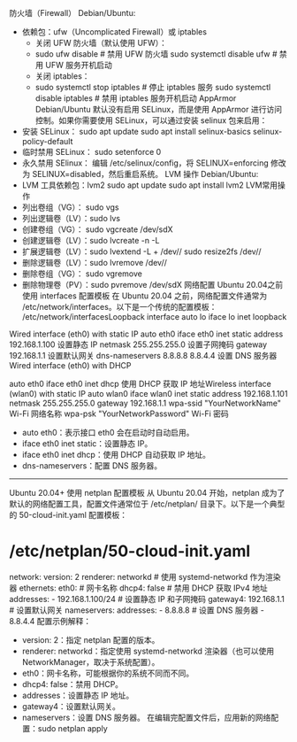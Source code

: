 防火墙（Firewall）
Debian/Ubuntu:
- 依赖包：ufw（Uncomplicated Firewall）或 iptables
  - 关闭 UFW 防火墙（默认使用 UFW）：
  - sudo ufw disable             # 禁用 UFW 防火墙
sudo systemctl disable ufw   # 禁用 UFW 服务开机启动
  - 关闭 iptables：
  - sudo systemctl stop iptables     # 停止 iptables 服务
sudo systemctl disable iptables  # 禁用 iptables 服务开机启动
AppArmor
Debian/Ubuntu 默认没有启用 SELinux，而是使用 AppArmor 进行访问控制。如果你需要使用 SELinux，可以通过安装 selinux 包来启用：
- 安装 SELinux：
  sudo apt update
sudo apt install selinux-basics selinux-policy-default
- 临时禁用 SELinux：
  sudo setenforce 0
- 永久禁用 SElinux：
编辑 /etc/selinux/config，将 SELINUX=enforcing 修改为 SELINUX=disabled，然后重启系统。
LVM 操作
Debian/Ubuntu:
-  LVM 工具依赖包：lvm2
  sudo apt update
sudo apt install lvm2
  LVM常用操作
  - 列出卷组（VG）：   sudo vgs
  - 列出逻辑卷（LV）：sudo lvs
  - 创建卷组（VG）：   sudo vgcreate <volume-group-name> /dev/sdX
  - 创建逻辑卷（LV）：sudo lvcreate -n <logical-volume-name> -L <size> <volume-group-name>
  - 扩展逻辑卷（LV）：sudo lvextend -L +<size> /dev/<volume-group-name>/<logical-volume-name>
sudo resize2fs /dev/<volume-group-name>/<logical-volume-name>
  - 删除逻辑卷（LV）：sudo lvremove /dev/<volume-group-name>/<logical-volume-name>
  - 删除卷组（VG）：   sudo vgremove <volume-group-name>
  - 删除物理卷（PV）：sudo pvremove /dev/sdX
网络配置
Ubuntu 20.04之前 使用 interfaces 配置模板
在 Ubuntu 20.04 之前，网络配置文件通常为 /etc/network/interfaces。以下是一个传统的配置模板：
/etc/network/interfacesLoopback interface
auto lo
iface lo inet loopback

Wired interface (eth0) with static IP
auto eth0
iface eth0 inet static
    address 192.168.1.100        设置静态 IP
    netmask 255.255.255.0        设置子网掩码
    gateway 192.168.1.1          设置默认网关
    dns-nameservers 8.8.8.8 8.8.4.4   设置 DNS 服务器Wired interface (eth0) with DHCP

auto eth0
iface eth0 inet dhcp            使用 DHCP 获取 IP 地址Wireless interface (wlan0) with static IP
auto wlan0
iface wlan0 inet static
    address 192.168.1.101
    netmask 255.255.255.0
    gateway 192.168.1.1
    wpa-ssid "YourNetworkName"    Wi-Fi 网络名称
    wpa-psk "YourNetworkPassword"  Wi-Fi 密码
- auto eth0：表示接口 eth0 会在启动时自动启用。
- iface eth0 inet static：设置静态 IP。
- iface eth0 inet dhcp：使用 DHCP 自动获取 IP 地址。
- dns-nameservers：配置 DNS 服务器。

---
Ubuntu 20.04+ 使用 netplan 配置模板
从 Ubuntu 20.04 开始，netplan 成为了默认的网络配置工具，配置文件通常位于 /etc/netplan/ 目录下。以下是一个典型的 50-cloud-init.yaml 配置模板：
# /etc/netplan/50-cloud-init.yaml

network:
  version: 2
  renderer: networkd        # 使用 systemd-networkd 作为渲染器
  ethernets:
    eth0:                   # 网卡名称
      dhcp4: false          # 禁用 DHCP 获取 IPv4 地址
      addresses:
        - 192.168.1.100/24  # 设置静态 IP 和子网掩码
      gateway4: 192.168.1.1  # 设置默认网关
      nameservers:
        addresses:
          - 8.8.8.8        # 设置 DNS 服务器
          - 8.8.4.4
配置示例解释：
- version: 2：指定 netplan 配置的版本。
- renderer: networkd：指定使用 systemd-networkd 渲染器（也可以使用 NetworkManager，取决于系统配置）。
- eth0：网卡名称，可能根据你的系统不同而不同。
- dhcp4: false：禁用 DHCP。
- addresses：设置静态 IP 地址。
- gateway4：设置默认网关。
- nameservers：设置 DNS 服务器。
在编辑完配置文件后，应用新的网络配置：sudo netplan apply
